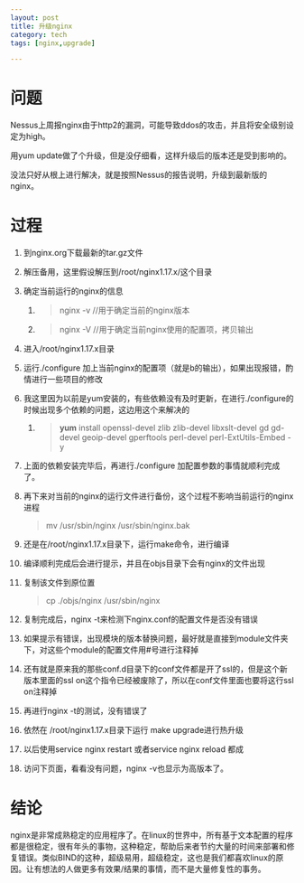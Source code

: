 ```yaml
---
layout: post
title: 升级nginx
category: tech
tags: [nginx,upgrade]

---
```


# 问题

Nessus上周报nginx由于http2的漏洞，可能导致ddos的攻击，并且将安全级别设定为high。

用yum update做了个升级，但是没仔细看，这样升级后的版本还是受到影响的。

没法只好从根上进行解决，就是按照Nessus的报告说明，升级到最新版的nginx。

# 过程

1. 到nginx.org下载最新的tar.gz文件

2. 解压备用，这里假设解压到/root/nginx1.17.x/这个目录

3. 确定当前运行的nginx的信息

   1. > nginx -v  //用于确定当前的nginx版本

   2. > nginx -V //用于确定当前nginx使用的配置项，拷贝输出

4. 进入/root/nginx1.17.x目录

5. 运行./configure 加上当前nginx的配置项（就是b的输出），如果出现报错，酌情进行一些项目的修改

6. 我这里因为以前是yum安装的，有些依赖没有及时更新，在进行./configure的时候出现多个依赖的问题，这边用这个来解决的

   1. > **yum** install openssl-devel zlib zlib-devel libxslt-devel gd gd-devel geoip-devel gperftools perl-devel perl-ExtUtils-Embed -y

7. 上面的依赖安装完毕后，再进行./configure 加配置参数的事情就顺利完成了。

8. 再下来对当前的nginx的运行文件进行备份，这个过程不影响当前运行的nginx进程

   > mv /usr/sbin/nginx /usr/sbin/nginx.bak 

9. 还是在/root/nginx1.17.x目录下，运行make命令，进行编译

10. 编译顺利完成后会进行提示，并且在objs目录下会有nginx的文件出现

11. 复制该文件到原位置

    > cp ./objs/nginx /usr/sbin/nginx

12. 复制完成后，nginx -t来检测下nginx.conf的配置文件是否没有错误

13. 如果提示有错误，出现模块的版本替换问题，最好就是直接到module文件夹下，对这些个module的配置文件用#号进行注释掉

14. 还有就是原来我的那些conf.d目录下的conf文件都是开了ssl的，但是这个新版本里面的ssl on这个指令已经被废除了，所以在conf文件里面也要将这行ssl on注释掉

15. 再进行nginx -t的测试，没有错误了

16. 依然在 /root/nginx1.17.x目录下运行 make upgrade进行热升级

17. 以后使用service nginx restart 或者service nginx reload 都成

18. 访问下页面，看看没有问题，nginx -v也显示为高版本了。

# 结论

nginx是非常成熟稳定的应用程序了。在linux的世界中，所有基于文本配置的程序都是很稳定，很有年头的事物，这种稳定，帮助后来者节约大量的时间来部署和修复错误。类似BIND的这种，超级易用，超级稳定，这也是我们都喜欢linux的原因。让有想法的人做更多有效果/结果的事情，而不是大量修复性的事务。



